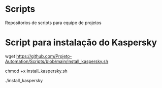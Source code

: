 # Scripts
Repositorios de scripts para equipe de projetos

# Script para instalação do Kaspersky

wget https://github.com/Projeto-Automation/Scripts/blob/main/install_kaspersky.sh

chmod +x install_kaspersky.sh

./install_kaspersky
